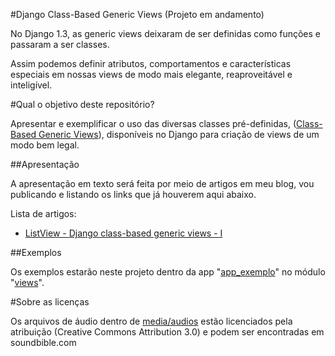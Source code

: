 #Django Class-Based Generic Views (Projeto em andamento)

No Django 1.3, as generic views deixaram de ser definidas como funções e passaram a ser classes.

Assim podemos definir atributos, comportamentos e características especiais em nossas views de modo mais elegante, reaproveitável e inteligível.

#Qual o objetivo deste repositório?

Apresentar e exemplificar o uso das diversas classes pré-definidas, ([Class-Based Generic Views](https://docs.djangoproject.com/en/1.3/topics/class-based-views/)), disponíveis no Django para criação de views de um modo bem legal.

##Apresentação

A apresentação em texto será feita por meio de artigos em meu blog, vou publicando e listando os links que já houverem aqui abaixo.

Lista de artigos:

* [ListView - Django class-based generic views - I](http://douglasmiranda.com/artigo/listview-django-class-based-generic-views-i/)

##Exemplos

Os exemplos estarão neste projeto dentro da app "[app_exemplo](https://github.com/douglasmiranda/django-class-based-generic-views/tree/master/projeto/app_exemplo)" no módulo "[views](https://github.com/douglasmiranda/django-class-based-generic-views/tree/master/projeto/app_exemplo/views)".

#Sobre as licenças

Os arquivos de áudio dentro de [media/audios](https://github.com/douglasmiranda/django-class-based-generic-views/tree/master/projeto/media/audios) estão licenciados pela atribuição (Creative Commons Attribution 3.0) e podem ser encontradas em soundbible.com